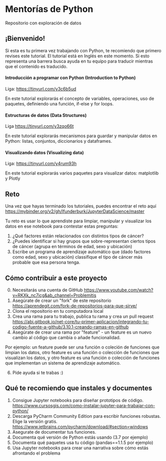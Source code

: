 # Mentorías de Python
Repositorio con exploración de datos 

##  ¡Bienvenido!

Si esta es tu primera vez trabajando con Python, te recomiendo que primero revises este tutorial. El tutorial está en Inglés en este momento. Si esto representa una barrera busca ayuda en tu equipo para traducir mientras que el contenido es traducido. 

#### Introducción a programar con Python (Introduction to Python) 

Liga: https://tinyurl.com/y3c6b5ud

En este tutorial explorarás el concepto de variables, operaciones, uso de paquetes, definiendo una función, if-else y for loops.

#### Estructuras de datos (Data Structures)

Liga https://tinyurl.com/y3zqo66t

En este tutorial explorarás mecanismos para guardar y manipular datos en Python: listas, conjuntos, diccionarios y dataframes. 

#### Visualizando datos (Visualizing data)

Liga: https://tinyurl.com/y4rum93h

En este tutorial explorarás varios paquetes para visualizar datos: matplotlib y Plotly

## Reto

Una vez que hayas terminado los tutoriales, puedes encontrar el reto aquí https://mybinder.org/v2/gh/lfunderburk/JupyterDataScience/master

Tu reto es usar lo que aprendiste para limpiar, manipular y visualizar los datos en ese notebook para contestar estas preguntas:

1. ¿Qué factores están relacionados con distintos tipos de cáncer?
2. ¿Puedes identificar si hay grupos que sobre-representan ciertos tipos de cáncer (agrupa en términos de edad, sexo y ubicación)
3. Escribe un programa de aprendizaje automático que (dado factores como edad, sexo y ubicación) classifique el tipo de cáncer más probable que esa persona tenga. 

## Cómo contribuir a este proyecto

0. Necesitarás una cuenta de GitHub https://www.youtube.com/watch?v=RKXk_nc7icg&ab_channel=Problemitis 
1. Asegúrate de crear un "fork" de este repositorio https://aprendegit.com/fork-de-repositorios-para-que-sirve/
2. Clona el repositorio en tu computadora local
3. Crea una rama para tu trabajo, publica tu rama y crea un pull request https://abi.gitbook.io/net-core/tu-primer-aplicacion/integrando-tu-codigo-fuente-a-github/3.10.1-creando-ramas-en-github 
4. Asegúrate de crear una rama por "feature" - un feature es un nuevo cambio al código que cambia o añade funcionalidad. 
      
Por ejemplo: un feature puede ser una función o coleción de funciones que limpian los datos, otro feature es una función o colección de funciones que visualizan los datos, y otro feature es una función o colección de funciones que implementan un sistema de aprendizaje automático. 
            
6. Pide ayuda si te trabas :) 

## Qué te recomiendo que instales y documentes

1. Consigue Jupyter notebooks para diseñar prototipos de código. https://www.cursosgis.com/como-instalar-jupyter-para-trabajar-con-python/
2. Descarga PyCharm Community Edition para escribir funciones robustas. Elige la versión gratis. https://www.jetbrains.com/pycharm/download/#section=windows
3. Asegurate de documentar tus funciones. 
4. Documenta qué versión de Python estás usando (3.7 por ejemplo) 
5. Documenta qué paquetes usa tu código (pandas==1.1.5 por ejemplo)
6. Usa Jupyter notebooks para crear una narrativa sobre cómo estás afrontando el problema
